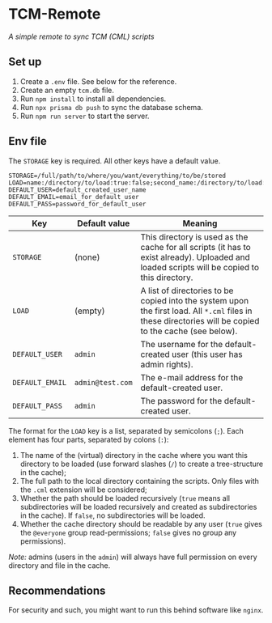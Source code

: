 # TCM-Remote
*A simple remote to sync TCM (CML) scripts*

## Set up
1. Create a `.env` file. See below for the reference.
2. Create an empty `tcm.db` file.
3. Run `npm install` to install all dependencies.
4. Run `npx prisma db push` to sync the database schema.
5. Run `npm run server` to start the server.

## Env file
The `STORAGE` key is required. 
All other keys have a default value.

```dotenv
STORAGE=/full/path/to/where/you/want/everything/to/be/stored
LOAD=name:/directory/to/load:true:false;second_name:/directory/to/load:false:true
DEFAULT_USER=default_created_user_name
DEFAULT_EMAIL=email_for_default_user
DEFAULT_PASS=password_for_default_user
```

 | Key             | Default value    | Meaning                                                                                                                                                 |
 |-----------------|------------------|---------------------------------------------------------------------------------------------------------------------------------------------------------|
 | `STORAGE`       | (none)           | This directory is used as the cache for all scripts (it has to exist already). Uploaded and loaded scripts will be copied to this directory.            |
 | `LOAD`          | (empty)          | A list of directories to be copied into the system upon the first load. All `*.cml` files in these directories will be copied to the cache (see below). |
 | `DEFAULT_USER`  | `admin`          | The username for the default-created user (this user has admin rights).                                                                                 |
 | `DEFAULT_EMAIL` | `admin@test.com` | The e-mail address for the default-created user.                                                                                                        |
 | `DEFAULT_PASS`  | `admin`          | The password for the default-created user.                                                                                                              |

The format for the `LOAD` key is a list, separated by semicolons (`;`). Each element has four parts, separated by colons (`:`):
1. The name of the (virtual) directory in the cache where you want this directory to be loaded (use forward slashes (`/`) to create a tree-structure in the cache);
2. The full path to the local directory containing the scripts. Only files with the `.cml` extension will be considered;
3. Whether the path should be loaded recursively (`true` means all subdirectories will be loaded recursively and created as subdirectories in the cache). If `false`, no subdirectories will be loaded.
4. Whether the cache directory should be readable by any user (`true` gives the `@everyone` group read-permissions; `false` gives no group any permissions).

*Note:* admins (users in the `admin`) will always have full permission on every directory and file in the cache.

## Recommendations
For security and such, you might want to run this behind software like `nginx`.